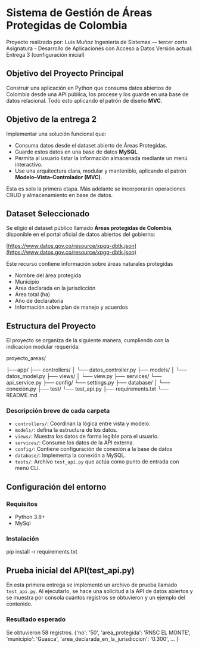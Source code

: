 # Sistema de Gestión de Áreas Protegidas de Colombia

Proyecto realizado por: Luis Muñoz
Ingeniería de Sistemas — tercer corte
Asignatura - Desarrollo de Aplicaciones con Acceso a Datos
Versión actual: Entrega 3 (configuración inicial)

## Objetivo del Proyecto Principal 
Construir una aplicación en Python que consuma datos abiertos de Colombia desde una API pública, los procese y los guarde en una base de datos relacional. Todo esto aplicando el patrón de diseño **MVC**.

## Objetivo de la entrega 2

Implementar una solución funcional que:

- Consuma datos desde el dataset abierto de Áreas Protegidas.
- Guarde estos datos en una base de datos **MySQL**.
- Permita al usuario listar la información almacenada mediante un menú interactivo.
- Use una arquitectura clara, modular y mantenible, aplicando el patrón **Modelo–Vista–Controlador (MVC)**.

Esta es solo la primera etapa. Más adelante se incorporarán operaciones CRUD y almacenamiento en base de datos.


## Dataset Seleccionado
Se eligió el dataset público llamado **Áreas protegidas de Colombia**, disponible en el portal oficial de datos abiertos del gobierno:

[https://www.datos.gov.co/resource/xpgq-dbtk.json](https://www.datos.gov.co/resource/xpgq-dbtk.json)

Este recurso contiene información sobre áreas naturales protegidas

- Nombre del área protegida
- Municipio
- Área declarada en la jurisdicción
- Área total (ha)
- Año de declaratoria
- Información sobre plan de manejo y acuerdos

  
## Estructura del Proyecto
El proyecto se organiza de la siguiente manera, cumpliendo con la indicacion modular requerida:

proyecto_areas/

├──app/
    ├── controllers/
    │   └── datos_controller.py
    ├── models/
    │   └── datos_model.py
    ├── views/
    │   └── view.py
    ├── services/
        └── api_service.py
├── config/
    └── settings.py
├── database/
│   └── conexion.py
├── test/
    └── test_api.py
├── requirements.txt
└── README.md


### Descripción breve de cada carpeta
- `controllers/`: Coordinan la lógica entre vista y modelo.
- `models/`: defina la estructura de los datos.
- `views/`: Muestra los datos de forma legible para el usuario.
- `services/`: Consume los datos de la API externa.
- `config/`: Contiene configuración de conexión a la base de datos
- `database/`: Implementa la conexión a MySQL.
- `tests/`: Archivo `test_api.py` que actúa como punto de entrada con menú CLI.


## Configuración del entorno


### Requisitos
- Python 3.8+
- MySql


### Instalación
pip install -r requirements.txt


##  Prueba inicial del API(test_api.py)
En esta primera entrega se implementó un archivo de prueba llamado `test_api.py`. Al ejecutarlo, se hace una solicitud a la API de datos abiertos y se muestra por consola cuántos registros se obtuvieron y un ejemplo del contenido.


### Resultado esperado
Se obtuvieron 58 registros.
{'no': '50', 'area_protegida': 'RNSC EL MONTE', 'municipio': 'Guasca', 'area_declarada_en_la_jurisdiccion': '0.300', ... }
